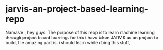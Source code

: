 # jarvis-an-project-based-learning-repo
Namaste , hey guys. The purpose of this reop is to learn machine learning through project based learning. for this i have taken JARVIS as an project to build, the amazing part is. i should learn while doing this stuff,
